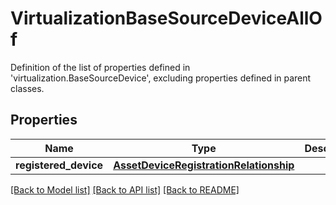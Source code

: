 # VirtualizationBaseSourceDeviceAllOf

Definition of the list of properties defined in 'virtualization.BaseSourceDevice', excluding properties defined in parent classes.
## Properties
Name | Type | Description | Notes
------------ | ------------- | ------------- | -------------
**registered_device** | [**AssetDeviceRegistrationRelationship**](AssetDeviceRegistrationRelationship.md) |  | [optional] 

[[Back to Model list]](../README.md#documentation-for-models) [[Back to API list]](../README.md#documentation-for-api-endpoints) [[Back to README]](../README.md)


